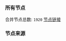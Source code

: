 ### 所有节点
合并节点总数: `1920`
[节点链接](https://raw.githubusercontent.com/rzhy1/11/master/sub/sub_merge_base64.txt)

### 节点来源